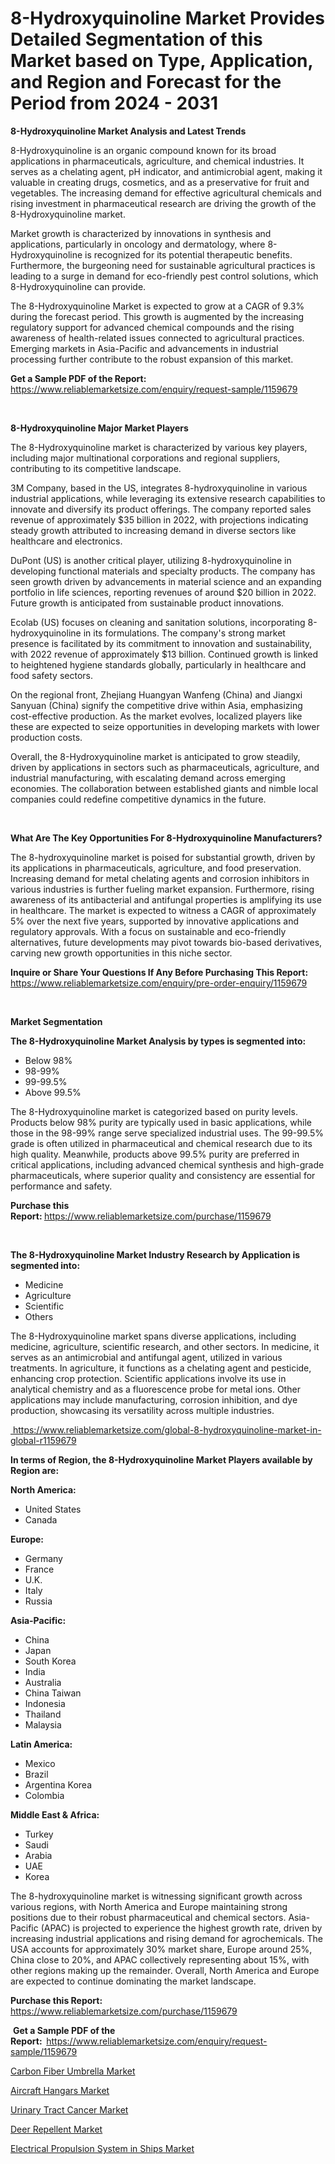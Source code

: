 <p><h1>8-Hydroxyquinoline Market Provides Detailed Segmentation of this Market based on Type, Application, and Region and Forecast for the Period from 2024 - 2031</h1></p><p><strong>8-Hydroxyquinoline Market Analysis and Latest Trends</strong></p>
<p><p>8-Hydroxyquinoline is an organic compound known for its broad applications in pharmaceuticals, agriculture, and chemical industries. It serves as a chelating agent, pH indicator, and antimicrobial agent, making it valuable in creating drugs, cosmetics, and as a preservative for fruit and vegetables. The increasing demand for effective agricultural chemicals and rising investment in pharmaceutical research are driving the growth of the 8-Hydroxyquinoline market.</p><p>Market growth is characterized by innovations in synthesis and applications, particularly in oncology and dermatology, where 8-Hydroxyquinoline is recognized for its potential therapeutic benefits. Furthermore, the burgeoning need for sustainable agricultural practices is leading to a surge in demand for eco-friendly pest control solutions, which 8-Hydroxyquinoline can provide.</p><p>The 8-Hydroxyquinoline Market is expected to grow at a CAGR of 9.3% during the forecast period. This growth is augmented by the increasing regulatory support for advanced chemical compounds and the rising awareness of health-related issues connected to agricultural practices. Emerging markets in Asia-Pacific and advancements in industrial processing further contribute to the robust expansion of this market.</p></p>
<p><strong>Get a Sample PDF of the Report:&nbsp;</strong> <a href="https://www.reliablemarketsize.com/enquiry/request-sample/1159679?utm_campaign=1131&utm_medium=2&utm_source=Github&utm_content=ia&utm_term=05122024&utm_id=8-hydroxyquinoline">https://www.reliablemarketsize.com/enquiry/request-sample/1159679</a></p>
<p>&nbsp;</p>
<p><strong>8-Hydroxyquinoline Major Market Players</strong></p>
<p><p>The 8-Hydroxyquinoline market is characterized by various key players, including major multinational corporations and regional suppliers, contributing to its competitive landscape. </p><p>3M Company, based in the US, integrates 8-hydroxyquinoline in various industrial applications, while leveraging its extensive research capabilities to innovate and diversify its product offerings. The company reported sales revenue of approximately $35 billion in 2022, with projections indicating steady growth attributed to increasing demand in diverse sectors like healthcare and electronics.</p><p>DuPont (US) is another critical player, utilizing 8-hydroxyquinoline in developing functional materials and specialty products. The company has seen growth driven by advancements in material science and an expanding portfolio in life sciences, reporting revenues of around $20 billion in 2022. Future growth is anticipated from sustainable product innovations.</p><p>Ecolab (US) focuses on cleaning and sanitation solutions, incorporating 8-hydroxyquinoline in its formulations. The company's strong market presence is facilitated by its commitment to innovation and sustainability, with 2022 revenue of approximately $13 billion. Continued growth is linked to heightened hygiene standards globally, particularly in healthcare and food safety sectors.</p><p>On the regional front, Zhejiang Huangyan Wanfeng (China) and Jiangxi Sanyuan (China) signify the competitive drive within Asia, emphasizing cost-effective production. As the market evolves, localized players like these are expected to seize opportunities in developing markets with lower production costs.</p><p>Overall, the 8-Hydroxyquinoline market is anticipated to grow steadily, driven by applications in sectors such as pharmaceuticals, agriculture, and industrial manufacturing, with escalating demand across emerging economies. The collaboration between established giants and nimble local companies could redefine competitive dynamics in the future.</p></p>
<p>&nbsp;</p>
<p><strong>What Are The Key Opportunities For 8-Hydroxyquinoline Manufacturers?</strong></p>
<p><p>The 8-hydroxyquinoline market is poised for substantial growth, driven by its applications in pharmaceuticals, agriculture, and food preservation. Increasing demand for metal chelating agents and corrosion inhibitors in various industries is further fueling market expansion. Furthermore, rising awareness of its antibacterial and antifungal properties is amplifying its use in healthcare. The market is expected to witness a CAGR of approximately 5% over the next five years, supported by innovative applications and regulatory approvals. With a focus on sustainable and eco-friendly alternatives, future developments may pivot towards bio-based derivatives, carving new growth opportunities in this niche sector.</p></p>
<p><strong>Inquire or Share Your Questions If Any Before Purchasing This Report:</strong> <a href="https://www.reliablemarketsize.com/enquiry/pre-order-enquiry/1159679?utm_campaign=1131&utm_medium=2&utm_source=Github&utm_content=ia&utm_term=05122024&utm_id=8-hydroxyquinoline">https://www.reliablemarketsize.com/enquiry/pre-order-enquiry/1159679</a></p>
<p>&nbsp;</p>
<p><strong>Market Segmentation</strong></p>
<p><strong>The 8-Hydroxyquinoline Market Analysis by types is segmented into:</strong></p>
<p><ul><li>Below 98%</li><li>98-99%</li><li>99-99.5%</li><li>Above 99.5%</li></ul></p>
<p><p>The 8-Hydroxyquinoline market is categorized based on purity levels. Products below 98% purity are typically used in basic applications, while those in the 98-99% range serve specialized industrial uses. The 99-99.5% grade is often utilized in pharmaceutical and chemical research due to its high quality. Meanwhile, products above 99.5% purity are preferred in critical applications, including advanced chemical synthesis and high-grade pharmaceuticals, where superior quality and consistency are essential for performance and safety.</p></p>
<p><strong>Purchase this Report:&nbsp;</strong><a href="https://www.reliablemarketsize.com/purchase/1159679?utm_campaign=1131&utm_medium=2&utm_source=Github&utm_content=ia&utm_term=05122024&utm_id=8-hydroxyquinoline">https://www.reliablemarketsize.com/purchase/1159679</a></p>
<p>&nbsp;</p>
<p><strong>The 8-Hydroxyquinoline Market Industry Research by Application is segmented into:</strong></p>
<p><ul><li>Medicine</li><li>Agriculture</li><li>Scientific</li><li>Others</li></ul></p>
<p><p>The 8-Hydroxyquinoline market spans diverse applications, including medicine, agriculture, scientific research, and other sectors. In medicine, it serves as an antimicrobial and antifungal agent, utilized in various treatments. In agriculture, it functions as a chelating agent and pesticide, enhancing crop protection. Scientific applications involve its use in analytical chemistry and as a fluorescence probe for metal ions. Other applications may include manufacturing, corrosion inhibition, and dye production, showcasing its versatility across multiple industries.</p></p>
<p><a href="https://www.reliablemarketsize.com/global-8-hydroxyquinoline-market-in-global-r1159679?utm_campaign=1131&utm_medium=2&utm_source=Github&utm_content=ia&utm_term=05122024&utm_id=8-hydroxyquinoline">&nbsp;https://www.reliablemarketsize.com/global-8-hydroxyquinoline-market-in-global-r1159679</a></p>
<p><strong>In terms of Region, the 8-Hydroxyquinoline Market Players available by Region are:</strong></p>
<p>
    <p> <strong> North America: </strong>
        <ul>
            <li>United States</li>
            <li>Canada</li>
        </ul>
        </p> 
    <p> <strong> Europe: </strong>
        <ul>
            <li>Germany</li>
            <li>France</li>
            <li>U.K.</li>
            <li>Italy</li>
            <li>Russia</li>
        </ul>
        </p> 
    <p> <strong> Asia-Pacific: </strong>
        <ul>
            <li>China</li>
            <li>Japan</li>
            <li>South Korea</li>
            <li>India</li>
            <li>Australia</li>
            <li>China Taiwan</li>
            <li>Indonesia</li>
            <li>Thailand</li>
            <li>Malaysia</li>
        </ul>
        </p> 
    <p> <strong> Latin America: </strong>
        <ul>
            <li>Mexico</li>
            <li>Brazil</li>
            <li>Argentina Korea</li>
            <li>Colombia</li>
        </ul>
        </p> 
    <p> <strong> Middle East & Africa: </strong>
        <ul>
            <li>Turkey</li>
            <li>Saudi</li>
            <li>Arabia</li>
            <li>UAE</li>
            <li>Korea</li>
        </ul>
    </p>
    </p>
<p><p>The 8-hydroxyquinoline market is witnessing significant growth across various regions, with North America and Europe maintaining strong positions due to their robust pharmaceutical and chemical sectors. Asia-Pacific (APAC) is projected to experience the highest growth rate, driven by increasing industrial applications and rising demand for agrochemicals. The USA accounts for approximately 30% market share, Europe around 25%, China close to 20%, and APAC collectively representing about 15%, with other regions making up the remainder. Overall, North America and Europe are expected to continue dominating the market landscape.</p></p>
<p><strong>Purchase this Report: </strong><a href="https://www.reliablemarketsize.com/purchase/1159679?utm_campaign=1131&utm_medium=2&utm_source=Github&utm_content=ia&utm_term=05122024&utm_id=8-hydroxyquinoline">https://www.reliablemarketsize.com/purchase/1159679</a></p>
<p>&nbsp;<strong>Get a Sample PDF of the Report:&nbsp;&nbsp;</strong><a href="https://www.reliablemarketsize.com/enquiry/request-sample/1159679?utm_campaign=1131&utm_medium=2&utm_source=Github&utm_content=ia&utm_term=05122024&utm_id=8-hydroxyquinoline">https://www.reliablemarketsize.com/enquiry/request-sample/1159679</a></p>
<p><strong></strong></p>
<p><p><a href="https://issuu.com/reportprime-2/docs/carbon-fiber-umbrella-market-size-2030.pptx?utm_campaign=1131&utm_medium=2&utm_source=Github&utm_content=ia&utm_term=05122024&utm_id=8-hydroxyquinoline">Carbon Fiber Umbrella Market</a></p><p><a href="https://www.linkedin.com/pulse/trends-aircraft-hangars-market-2024-2031-expected-growth-ds0fe?utm_campaign=1131&utm_medium=2&utm_source=Github&utm_content=ia&utm_term=05122024&utm_id=8-hydroxyquinoline">Aircraft Hangars Market</a></p><p><a href="https://www.linkedin.com/pulse/industry-projections-global-urinary-tract-cancer-market-size-yqkhc?utm_campaign=1131&utm_medium=2&utm_source=Github&utm_content=ia&utm_term=05122024&utm_id=8-hydroxyquinoline">Urinary Tract Cancer Market</a></p><p><a href="https://issuu.com/reportprime-2/docs/deer-repellent-market-size-2030.pptx?utm_campaign=1131&utm_medium=2&utm_source=Github&utm_content=ia&utm_term=05122024&utm_id=8-hydroxyquinoline">Deer Repellent Market</a></p><p><a href="https://www.linkedin.com/pulse/key-insights-electrical-propulsion-system-ships-market-stakeholder-wycte?utm_campaign=1131&utm_medium=2&utm_source=Github&utm_content=ia&utm_term=05122024&utm_id=8-hydroxyquinoline">Electrical Propulsion System in Ships Market</a></p></p>